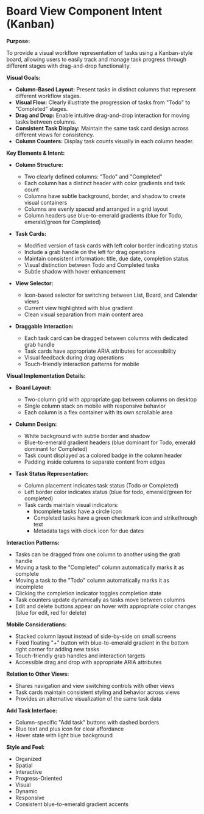 # Board View Component Intent (Kanban)

**Purpose:**

To provide a visual workflow representation of tasks using a Kanban-style board, allowing users to easily track and manage task progress through different stages with drag-and-drop functionality.

**Visual Goals:**

* **Column-Based Layout:** Present tasks in distinct columns that represent different workflow stages.
* **Visual Flow:** Clearly illustrate the progression of tasks from "Todo" to "Completed" stages.
* **Drag and Drop:** Enable intuitive drag-and-drop interaction for moving tasks between columns.
* **Consistent Task Display:** Maintain the same task card design across different views for consistency.
* **Column Counters:** Display task counts visually in each column header.

**Key Elements & Intent:**

* **Column Structure:**
  * Two clearly defined columns: "Todo" and "Completed"
  * Each column has a distinct header with color gradients and task count
  * Columns have subtle background, border, and shadow to create visual containers
  * Columns are evenly spaced and arranged in a grid layout
  * Column headers use blue-to-emerald gradients (blue for Todo, emerald/green for Completed)

* **Task Cards:**
  * Modified version of task cards with left color border indicating status
  * Include a grab handle on the left for drag operations
  * Maintain consistent information: title, due date, completion status
  * Visual distinction between Todo and Completed tasks
  * Subtle shadow with hover enhancement

* **View Selector:**
  * Icon-based selector for switching between List, Board, and Calendar views
  * Current view highlighted with blue gradient
  * Clean visual separation from main content area

* **Draggable Interaction:**
  * Each task card can be dragged between columns with dedicated grab handle
  * Task cards have appropriate ARIA attributes for accessibility
  * Visual feedback during drag operations
  * Touch-friendly interaction patterns for mobile

**Visual Implementation Details:**

* **Board Layout:**
  * Two-column grid with appropriate gap between columns on desktop
  * Single column stack on mobile with responsive behavior
  * Each column is a flex container with its own scrollable area

* **Column Design:**
  * White background with subtle border and shadow
  * Blue-to-emerald gradient headers (blue dominant for Todo, emerald dominant for Completed)
  * Task count displayed as a colored badge in the column header
  * Padding inside columns to separate content from edges

* **Task Status Representation:**
  * Column placement indicates task status (Todo or Completed)
  * Left border color indicates status (blue for todo, emerald/green for completed)
  * Task cards maintain visual indicators:
    * Incomplete tasks have a circle icon
    * Completed tasks have a green checkmark icon and strikethrough text
    * Metadata tags with clock icon for due dates

**Interaction Patterns:**

* Tasks can be dragged from one column to another using the grab handle
* Moving a task to the "Completed" column automatically marks it as complete
* Moving a task to the "Todo" column automatically marks it as incomplete
* Clicking the completion indicator toggles completion state
* Task counters update dynamically as tasks move between columns
* Edit and delete buttons appear on hover with appropriate color changes (blue for edit, red for delete)

**Mobile Considerations:**
* Stacked column layout instead of side-by-side on small screens
* Fixed floating "+" button with blue-to-emerald gradient in the bottom right corner for adding new tasks
* Touch-friendly grab handles and interaction targets
* Accessible drag and drop with appropriate ARIA attributes

**Relation to Other Views:**

* Shares navigation and view switching controls with other views
* Task cards maintain consistent styling and behavior across views
* Provides an alternative visualization of the same task data

**Add Task Interface:**
* Column-specific "Add task" buttons with dashed borders
* Blue text and plus icon for clear affordance
* Hover state with light blue background

**Style and Feel:**

* Organized
* Spatial
* Interactive
* Progress-Oriented
* Visual
* Dynamic
* Responsive
* Consistent blue-to-emerald gradient accents
